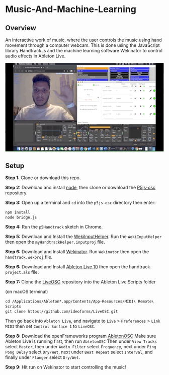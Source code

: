# Music-And-Machine-Learning

## Overview

An interactive work of music, where the user controls the music using hand movement through a computer webcam. This is done using the JavaScript library 
Handtrack.js and the machine learning software Wekinator to control audio effects in Ableton Live.

![](preview.gif)

## Setup

**Step 1:** Clone or download this repo.

**Step 2:** Download and install [node](https://nodejs.org/en/), then clone or download the [P5js-osc](https://github.com/genekogan/p5js-osc) repository. 

**Step 3:** Open up a terminal and ```cd``` into the ```p5js-osc``` directory then enter: 

```
npm install
node bridge.js
```

**Step 4:** Run the ```p5Handtrack``` sketch in Chrome.

**Step 5:** Download and Install the [WekiInputHelper](http://www.wekinator.org/input-helper/). Run the ```WekiInputHelper``` then open the ```myHandtrackHelper.inputproj``` file.

**Step 6:** Download and Install [Wekinator](http://www.wekinator.org/downloads/). Run ```Wekinator``` then open the ```handtrack.wekproj``` file.

**Step 6:** Download and Install [Ableton Live 10](https://www.ableton.com/en/trial/)
then open the handtrack ```project.als``` file.

**Step 7:** Clone the [LiveOSC](https://github.com/ideoforms/LiveOSC) repository into the Ableton Live Scripts folder

(on macOS terminal) 

```
cd /Applications/Ableton*.app/Contents/App-Resources/MIDI\ Remote\ Scripts
git clone https://github.com/ideoforms/LiveOSC.git
```

Then go back into ```Ableton Live```, and navigate to ```Live``` > ```Preferences``` > ```Link MIDI``` then set ```Control Surface 1``` to ```LiveOSC```.

**Step 8:** Download the openFrameworks program [AbletonOSC](https://github.com/genekogan/ofxAbletonLive/releases) 
Make sure Ableton Live is running first, then run ```AbletonOSC``` 
Then under ```View Tracks``` select ```Master```, then under ```Audio Filter``` select ```Frequency```, next under ```Ping Pong Delay``` select ```Dry/Wet```, next under ```Beat Repeat``` select ```Interval```, and finally under ```Flanger``` select ```Dry/Wet```.

**Step 9:** Hit run on Wekinator to start controlling the music!  

